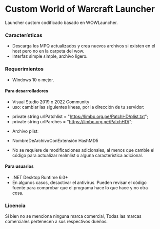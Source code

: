 # Custom World of Warcraft Launcher
Launcher custom codificado basado en WOWLauncher.

### Características
* Descarga los MPQ actualizados y crea nuevos archivos si existen en el host pero no en la carpeta del wow.
* Interfaz simple simple, archivo ligero.

### Requerimientos
* Windows 10 o mejor.

#### Para desarrolladores
* Visual Studio 2019 o 2022 Community
* uso: cambiar las siguientes líneas, por la dirección de tu servidor:
- private string urlPatchlist = "https://limbo.org.pe/PatchHD/plist.txt";
- private string urlParches = "https://limbo.org.pe/PatchHD/";

* Archivo plist:
- NombreDeArchivoConExtensión HashMD5
* No se requiere de modificaciones adicionales, al menos que cambie el código para actualizar realmlist o alguna característica adicional.

#### Para usuarios
* .NET Desktop Runtime 6.0+
* En algunos casos, desactivar el antivirus. Pueden revisar el código fuente para comprobar que el programa hace lo que hace y no otra cosa.

### Licencia
Si bien no se menciona ninguna marca comercial,
Todas las marcas comerciales pertenecen a sus respectivos dueños.
